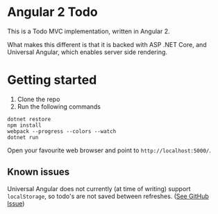 # Angular 2 Todo

This is a Todo MVC implementation, written in Angular 2.

What makes this different is that it is backed with ASP .NET Core, and Universal Angular, which enables server side rendering.  

# Getting started

1. Clone the repo
2. Run the following commands

```
dotnet restore
npm install
webpack --progress --colors --watch
dotnet run
```

Open your favourite web browser and point to `http://localhost:5000/`.

## Known issues
Universal Angular does not currently (at time of writing) support `localStorage`, so todo's are not saved between refreshes.  ([See GitHub Issue](https://github.com/angular/universal/issues/272))
